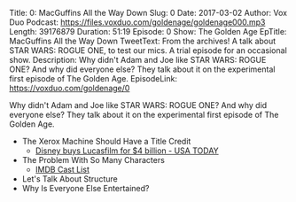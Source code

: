 Title: 0: MacGuffins All the Way Down
Slug: 0
Date: 2017-03-02
Author: Vox Duo
Podcast: https://files.voxduo.com/goldenage/goldenage000.mp3
Length: 39176879
Duration: 51:19
Episode: 0
Show: The Golden Age
EpTitle: MacGuffins All the Way Down
TweetText: From the archives! A talk about STAR WARS: ROGUE ONE, to test our mics. A trial episode for an occasional show.
Description: Why didn't Adam and Joe like STAR WARS: ROGUE ONE? And why did everyone else? They talk about it on the experimental first episode of The Golden Age.
EpisodeLink: https://voxduo.com/goldenage/0

Why didn't Adam and Joe like STAR WARS: ROGUE ONE? And why did everyone else? They talk about it on the experimental first episode of The Golden Age.

- The Xerox Machine Should Have a Title Credit
    - [Disney buys Lucasfilm for $4 billion - USA TODAY](http://www.usatoday.com/story/money/business/2012/10/30/disney-star-wars-lucasfilm/1669739/)
- The Problem With So Many Characters
    - [IMDB Cast List](http://www.imdb.com/title/tt3748528/fullcredits?ref_=tt_ql_1)
- Let's Talk About Structure
- Why Is Everyone Else Entertained?
